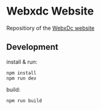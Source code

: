# Webxdc Website
Repositiory of the [WebxDc website](https://www.webxdc.com/)

## Development 
install & run:
```
npm install
npm run dev
```

build: 
```
npm run build
```
